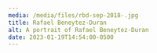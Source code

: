 ```yaml
---
media: /media/files/rbd-sep-2018-.jpg
title: Rafael Beneytez-Duran
alt: A portrait of Rafael Beneytez-Duran
date: 2023-01-19T14:54:00-0500
---
```

